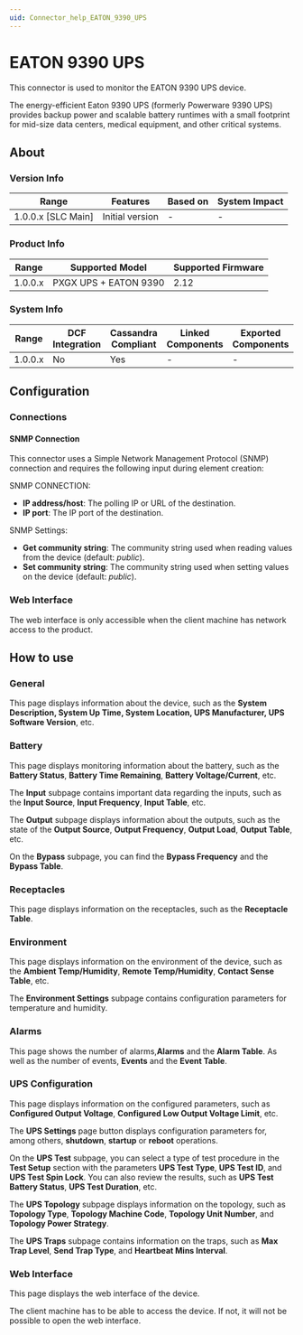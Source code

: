 ```yaml
---
uid: Connector_help_EATON_9390_UPS
---
```


# EATON 9390 UPS

This connector is used to monitor the EATON 9390 UPS device.

The energy-efficient Eaton 9390 UPS (formerly Powerware 9390 UPS) provides backup power and scalable battery runtimes with a small footprint for mid-size data centers, medical equipment, and other critical systems.

## About

### Version Info

| Range              | Features        | Based on | System Impact |
|--------------------|-----------------|----------|---------------|
| 1.0.0.x [SLC Main] | Initial version | -        | -             |

### Product Info

| Range   | Supported Model       | Supported Firmware |
|---------|-----------------------|--------------------|
| 1.0.0.x | PXGX UPS + EATON 9390 | 2.12               |

### System Info

| Range   | DCF Integration | Cassandra Compliant | Linked Components | Exported Components |
|---------|-----------------|---------------------|-------------------|---------------------|
| 1.0.0.x | No              | Yes                 | -                 | -                   |

## Configuration

### Connections

#### SNMP Connection

This connector uses a Simple Network Management Protocol (SNMP) connection and requires the following input during element creation:

SNMP CONNECTION:

- **IP address/host**: The polling IP or URL of the destination.
- **IP port**: The IP port of the destination.

SNMP Settings:

- **Get community string**: The community string used when reading values from the device (default: *public*).
- **Set community string**: The community string used when setting values on the device (default: *public*).

### Web Interface

The web interface is only accessible when the client machine has network access to the product.

## How to use

### General

This page displays information about the device, such as the **System Description, System Up Time, System Location, UPS Manufacturer, UPS Software Version**, etc.

### Battery

This page displays monitoring information about the battery, such as the **Battery Status**, **Battery Time Remaining**, **Battery Voltage/Current**, etc.

The **Input** subpage contains important data regarding the inputs, such as the **Input Source**, **Input Frequency**, **Input Table**, etc.

The **Output** subpage displays information about the outputs, such as the state of the **Output Source**, **Output Frequency**, **Output Load**, **Output Table**, etc.

On the **Bypass** subpage, you can find the **Bypass Frequency** and the **Bypass Table**.

### Receptacles

This page displays information on the receptacles, such as the **Receptacle Table**.

### Environment

This page displays information on the environment of the device, such as the **Ambient Temp/Humidity**, **Remote Temp/Humidity**, **Contact Sense Table**, etc.

The **Environment Settings** subpage contains configuration parameters for temperature and humidity.

### Alarms

This page shows the number of alarms,**Alarms** and the **Alarm Table**. As well as the number of events, **Events** and the **Event Table**.

### UPS Configuration

This page displays information on the configured parameters, such as **Configured Output Voltage**, **Configured Low Output Voltage Limit**, etc.

The **UPS Settings** page button displays configuration parameters for, among others, **shutdown**, **startup** or **reboot** operations.

On the **UPS Test** subpage, you can select a type of test procedure in the **Test Setup** section with the parameters **UPS Test Type**, **UPS Test ID**, and **UPS Test Spin Lock**. You can also review the results, such as **UPS Test Battery Status**, **UPS Test Duration**, etc.

The **UPS Topology** subpage displays information on the topology, such as **Topology Type**, **Topology Machine Code**, **Topology Unit Number**, and **Topology Power Strategy**.

The **UPS Traps** subpage contains information on the traps, such as **Max Trap Level**, **Send Trap Type**, and **Heartbeat Mins Interval**.

### Web Interface

This page displays the web interface of the device.

The client machine has to be able to access the device. If not, it will not be possible to open the web interface.
